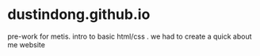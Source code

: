 dustindong.github.io
====================

pre-work for metis. intro to basic html/css . we had to create a quick about me website
